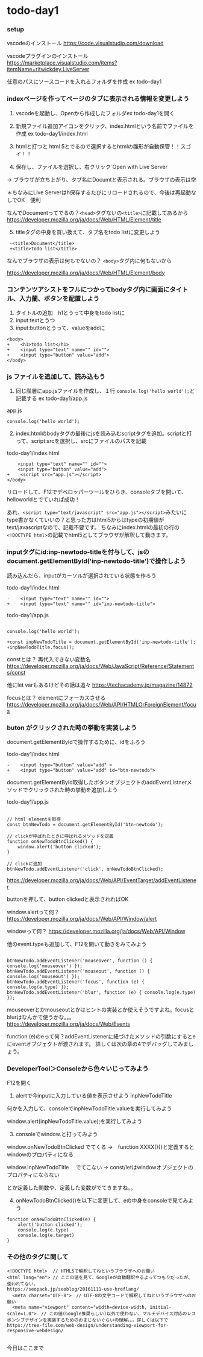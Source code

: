 # todo-day1

### setup 

vscodeのインストール
https://code.visualstudio.com/download

vscodeプラグインのインストール
https://marketplace.visualstudio.com/items?itemName=ritwickdey.LiveServer

任意のパスにソースコードを入れるフォルダを作成 ex todo-day1

### indexページを作ってページのタブに表示される情報を変更しよう

1. vscodeを起動し、Openから作成したフォルダex todo-day1を開く

2. 新規ファイル追加アイコンをクリック、index.htmlという名前でファイルを作成 ex todo-day1/index.html

3. htmlと打つと html 5とでるので選択するとhtmlの雛形が自動保管！！スゴイ！！

4. 保存し、ファイルを選択し、右クリック`Open with Live Server

-> ブラウザが立ち上がり、タブ名にDocumtと表示される。ブラウザの表示は空

＊ちなみにLive Serverはh保存するたびにリロードされるので、今後は再起動なしでOK　便利

なんでDocumentってでるの？`<head>`タグないの`<title>`に記載してあるから
https://developer.mozilla.org/ja/docs/Web/HTML/Element/title
 
5. titleタグの中身を買い換えて、タブ名をtodo listに変更しよう

```
 -<title>Document</title>
 +<title>todo list</title>
```

なんでブラウザの表示は何もでないの？ `<body>`タグ内に何もないから

https://developer.mozilla.org/ja/docs/Web/HTML/Element/body

### コンテンツアシストをフルにつかってbodyタグ内に画面にタイトル、入力蘭、ボタンを配置しよう

1. タイトルの追加　h1とうって中身をtodo listに
2. input:textとうつ
2. input:buttonとうって、valueをaddに

```
<body>
+    <h1>todo list</h1>
+    <input type="text" name="" id="">
+    <input type="button" value="add">
</body>
```

### js ファイルを追加して、読み込もう
 
1. 同じ階層にapp.jsファイルを作成し、１行 `console.log('hello world');`と記載する ex todo-day1/app.js

app.js
```
console.log('hello world');
```

2. index.htmlのbodyタグの最後にjsを読み込むscriptタグを追加。scriptと打って、script:srcを選択し、srcにファイルのパスを記載

todo-day1/index.html
```
    <input type="text" name="" id="">
    <input type="button" value="add">
+    <script src="app.js"></script>
</body>
```

リロードして、F12でデベロッパーツールをひらき、consoleタブを開いて、helloworldとでていれば成功！

あれ、`<script type="text/javascript" src="app.js"></script>`みたいにtype書かなくていいの？と思った方はhtml5からはtypeの初期値がtext/javascriptなので、記載不要です。
ちなみにindex.htmlの最初の行の`<!DOCTYPE html>`の記載でhtml5としてブラウザが解釈して動きます。


### inputタグにid:inp-newtodo-titleを付与して、jsのdocument.getElementById('inp-newtodo-title')で操作しよう

読み込んだら、inputがカーソルが選択されている状態を作ろう

todo-day1/index.html

```
-    <input type="text" name="" id="">
+    <input type="text" name="" id="inp-newtodo-title">
```

todo-day1/app.js

```

console.log('hello world');

+const inpNewTodoTitle = document.getElementById('inp-newtodo-title');
+inpNewTodoTitle.focus();

```

constとは？ 再代入できない変数名
https://developer.mozilla.org/ja/docs/Web/JavaScript/Reference/Statements/const

他にlet varもあるけどその話は追々
https://techacademy.jp/magazine/14872


focusとは？ elementにフォーカスさせる
https://developer.mozilla.org/ja/docs/Web/API/HTMLOrForeignElement/focus

### buton がクリックされた時の挙動を実装しよう

document.getElementByIdで操作するために、idをふろう

todo-day1/index.html

```
-    <input type="button" value="add" >
+    <input type="button" value="add" id="btn-newtodo">
```

document.getElementById取得したボタンオブジェクトのaddEventListnerメソッドでクリックされた時の挙動を追加しよう

todo-day1/app.js

```

// html elementを取得
const btnNewTodo = document.getElementById('btn-newtodo');

// clickが呼ばれたときに呼ばれるメソッドを定義
function onNewTodoBtnClicked() {
    window.alert('button clicked');
}

// clickに追加
btnNewTodo.addEventListener('click', onNewTodoBtnClicked);

```
https://developer.mozilla.org/ja/docs/Web/API/EventTarget/addEventListener

buttonを押して、button clickedと表示されればOK

window.alertって何？
https://developer.mozilla.org/ja/docs/Web/API/Window/alert

windowって何？
https://developer.mozilla.org/ja/docs/Web/API/Window

他のevent.typeも追加して、F12を開いて動きをみてみよう

```

btnNewTodo.addEventListener('mouseover', function () { console.log('mouseover') });
btnNewTodo.addEventListener('mouseout', function () { console.log('mouseout') });
btnNewTodo.addEventListener('focus', function (e) { console.log(e.type) });
btnNewTodo.addEventListener('blur', function (e) { console.log(e.type) });

```

mouseoverとかmouseoutとかはヒントの実装とか使えそうですよね。focusとblurはなんかで使うかな。。。
https://developer.mozilla.org/ja/docs/Web/Events

function (e)のeって何？addEventListenerに紐づけたメソッドの引数にするとeにeventオブジェクトが渡されます。
詳しくは次の章の4でデバッグしてみましょう。

### DeveloperTool＞Consoleから色々いじってみよう

F12を開く

1. alertで今inputに入力している値を表示させよう inpNewTodoTitle

何かを入力して、consoleでinpNewTodoTitle.valueを実行してみよう

window.alert(inpNewTodoTitle.value);を実行してみよう

3. consoleでwindow.と打ってみよう

window.onNewTodoBtnClicked  でてくる ->　function XXXX(){}と定義するとwindowのプロパティになる

window.inpNewTodoTitle 　でてこない -> const/letはwindowオブジェクトのプロパティにならない

とか定義した関数や、定義した変数がでてきますね。。

4. onNewTodoBtnClicked()を以下に変更して、eの中身をconsoleで見てみよう

```
function onNewTodoBtnClicked(e) {
    alert('button clicked');
    console.log(e.type)
    console.log(e.target)
}
```

### その他のタグに関して

```
<!DOCTYPE html>  // HTML5で解釈してねというブラウザへのお願い
<html lang="en"> // ここの値を見て、Googleが自動翻訳やるよってつもりだったが、使われてない。
https://seopack.jp/seoblog/20161111-use-hreflang/
  <meta charset="UTF-8">　// UTF-8の文字コードで解釈してねというブラウザへのお願い
  <meta name="viewport" content="width=device-width, initial-scale=1.0">　// この値(Google推奨らしい)以外で使わない、マルチデバイス対応のレスポンシブデザインを実装するためのおまじないぐらいの理解。。。詳しくは以下で
https://tree-file.com/web-design/understanding-viewport-for-responsive-webdesign/


```

今日はここまで







